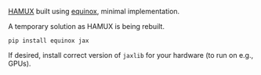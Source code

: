 [HAMUX](https://github.com/bhoov/hamux) built using [equinox](https://github.com/patrick-kidger/equinox), minimal implementation.

A temporary solution as HAMUX is being rebuilt.

```
pip install equinox jax
```

If desired, install correct version of `jaxlib` for your hardware (to run on e.g., GPUs).